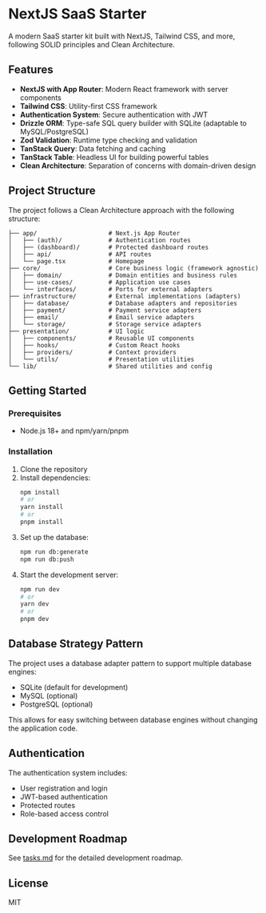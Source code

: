 # NextJS SaaS Starter

A modern SaaS starter kit built with NextJS, Tailwind CSS, and more, following SOLID principles and Clean Architecture.

## Features

- **NextJS with App Router**: Modern React framework with server components
- **Tailwind CSS**: Utility-first CSS framework
- **Authentication System**: Secure authentication with JWT
- **Drizzle ORM**: Type-safe SQL query builder with SQLite (adaptable to MySQL/PostgreSQL)
- **Zod Validation**: Runtime type checking and validation
- **TanStack Query**: Data fetching and caching
- **TanStack Table**: Headless UI for building powerful tables
- **Clean Architecture**: Separation of concerns with domain-driven design

## Project Structure

The project follows a Clean Architecture approach with the following structure:

```
├── app/                    # Next.js App Router
│   ├── (auth)/             # Authentication routes
│   ├── (dashboard)/        # Protected dashboard routes
│   ├── api/                # API routes
│   └── page.tsx            # Homepage
├── core/                   # Core business logic (framework agnostic)
│   ├── domain/             # Domain entities and business rules
│   ├── use-cases/          # Application use cases
│   └── interfaces/         # Ports for external adapters
├── infrastructure/         # External implementations (adapters)
│   ├── database/           # Database adapters and repositories
│   ├── payment/            # Payment service adapters
│   ├── email/              # Email service adapters
│   └── storage/            # Storage service adapters
├── presentation/           # UI logic
│   ├── components/         # Reusable UI components
│   ├── hooks/              # Custom React hooks
│   ├── providers/          # Context providers
│   └── utils/              # Presentation utilities
└── lib/                    # Shared utilities and config
```

## Getting Started

### Prerequisites

- Node.js 18+ and npm/yarn/pnpm

### Installation

1. Clone the repository
2. Install dependencies:
   ```bash
   npm install
   # or
   yarn install
   # or
   pnpm install
   ```
3. Set up the database:
   ```bash
   npm run db:generate
   npm run db:push
   ```
4. Start the development server:
   ```bash
   npm run dev
   # or
   yarn dev
   # or
   pnpm dev
   ```

## Database Strategy Pattern

The project uses a database adapter pattern to support multiple database engines:

- SQLite (default for development)
- MySQL (optional)
- PostgreSQL (optional)

This allows for easy switching between database engines without changing the application code.

## Authentication

The authentication system includes:

- User registration and login
- JWT-based authentication
- Protected routes
- Role-based access control

## Development Roadmap

See [tasks.md](./tasks.md) for the detailed development roadmap.

## License

MIT
